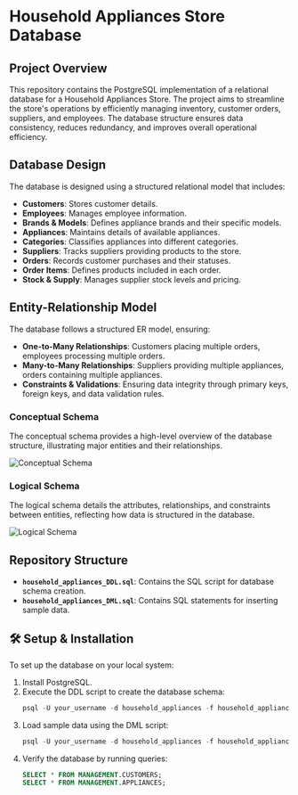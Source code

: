 # Household Appliances Store Database

## Project Overview
This repository contains the PostgreSQL implementation of a relational database for a Household Appliances Store. The project aims to streamline the store's operations by efficiently managing inventory, customer orders, suppliers, and employees. The database structure ensures data consistency, reduces redundancy, and improves overall operational efficiency.

## Database Design
The database is designed using a structured relational model that includes:
- **Customers**: Stores customer details.
- **Employees**: Manages employee information.
- **Brands & Models**: Defines appliance brands and their specific models.
- **Appliances**: Maintains details of available appliances.
- **Categories**: Classifies appliances into different categories.
- **Suppliers**: Tracks suppliers providing products to the store.
- **Orders**: Records customer purchases and their statuses.
- **Order Items**: Defines products included in each order.
- **Stock & Supply**: Manages supplier stock levels and pricing.

## Entity-Relationship Model
The database follows a structured ER model, ensuring:
- **One-to-Many Relationships**: Customers placing multiple orders, employees processing multiple orders.
- **Many-to-Many Relationships**: Suppliers providing multiple appliances, orders containing multiple appliances.
- **Constraints & Validations**: Ensuring data integrity through primary keys, foreign keys, and data validation rules.

### Conceptual Schema
The conceptual schema provides a high-level overview of the database structure, illustrating major entities and their relationships.

![Conceptual Schema](https://github.com/user-attachments/assets/130c17a3-01e0-4f9e-8520-7cfbeb61c8ad)

### Logical Schema
The logical schema details the attributes, relationships, and constraints between entities, reflecting how data is structured in the database.

![Logical Schema](https://github.com/user-attachments/assets/c96246d4-5031-42ea-9adc-6ffbba107d19)

## Repository Structure
- **`household_appliances_DDL.sql`**: Contains the SQL script for database schema creation.
- **`household_appliances_DML.sql`**: Contains SQL statements for inserting sample data.

## 🛠️ Setup & Installation
To set up the database on your local system:
1. Install PostgreSQL.
2. Execute the DDL script to create the database schema:
   ```sql
   psql -U your_username -d household_appliances -f household_appliances_DDL.sql
   ```
3. Load sample data using the DML script:
   ```sql
   psql -U your_username -d household_appliances -f household_appliances_DML.sql
   ```
4. Verify the database by running queries:
   ```sql
   SELECT * FROM MANAGEMENT.CUSTOMERS;
   SELECT * FROM MANAGEMENT.APPLIANCES;
   ```
